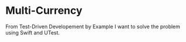 # Multi-Currency

From Test-Driven Developement by Example I want to solve the problem using Swift and UTest.
